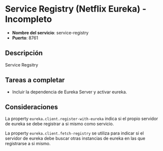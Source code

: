 # Service Registry (Netflix Eureka) - Incompleto
* **Nombre del servicio**: service-registry
* **Puerto**: 8761

## Descripción
Service Regsitry

## Tareas a completar
* Incluir la dependencia de Eureka Server y activar eureka.



## Consideraciones

La property `eureka.client.register-with-eureka` indica si el propio servidor de eureka se debe registrar a si mismo como servicio.

La property `eureka.client.fetch-registry` se utiliza para indicar si el servidor de eureka debe buscar otras instancias de eureka en las que registrarse a si mismo.
